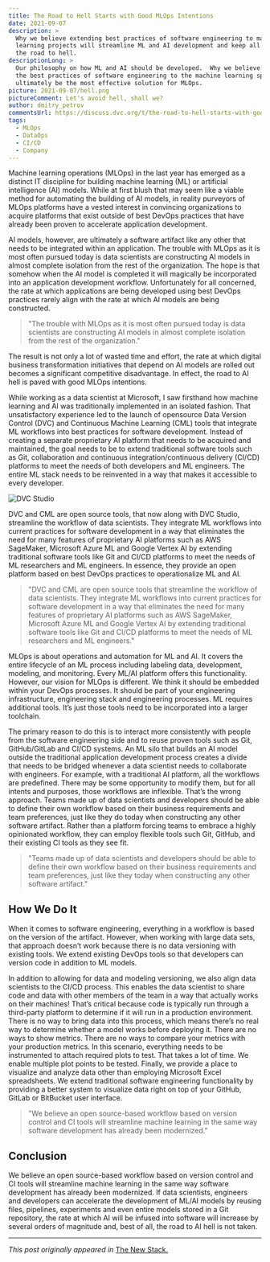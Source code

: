 ```yaml
---
title: The Road to Hell Starts with Good MLOps Intentions
date: 2021-09-07
description: >
  Why we believe extending best practices of software engineering to machine
  learning projects will streamline ML and AI development and keep all of us off
  the road to hell.
descriptionLong: >
  Our philosophy on how ML and AI should be developed.  Why we believe extending
  the best practices of software engineering to the machine learning space will
  ultimately be the most effective solution for MLOps.
picture: 2021-09-07/hell.png
pictureComment: Let's avoid hell, shall we?
author: dmitry_petrov
commentsUrl: https://discuss.dvc.org/t/the-road-to-hell-starts-with-good-mlops-intentions/873
tags:
  - MLOps
  - DataOps
  - CI/CD
  - Company
---
```


Machine learning operations (MLOps) in the last year has emerged as a distinct
IT discipline for building machine learning (ML) or artificial intelligence (AI)
models. While at first blush that may seem like a viable method for automating
the building of AI models, in reality purveyors of MLOps platforms have a vested
interest in convincing organizations to acquire platforms that exist outside of
best DevOps practices that have already been proven to accelerate application
development.

AI models, however, are ultimately a software artifact like any other that needs
to be integrated within an application. The trouble with MLOps as it is most
often pursued today is data scientists are constructing AI models in almost
complete isolation from the rest of the organization. The hope is that somehow
when the AI model is completed it will magically be incorporated into an
application development workflow. Unfortunately for all concerned, the rate at
which applications are being developed using best DevOps practices rarely align
with the rate at which AI models are being constructed.

> "The trouble with MLOps as it is most often pursued today is data scientists
> are constructing AI models in almost complete isolation from the rest of the
> organization."

The result is not only a lot of wasted time and effort, the rate at which
digital business transformation initiatives that depend on AI models are rolled
out becomes a significant competitive disadvantage. In effect, the road to AI
hell is paved with good MLOps intentions.

While working as a data scientist at Microsoft, I saw firsthand how machine
learning and AI was traditionally implemented in an isolated fashion. That
unsatisfactory experience led to the launch of opensource Data Version Control
(DVC) and Continuous Machine Learning (CML) tools that integrate ML workflows
into best practices for software development. Instead of creating a separate
proprietary AI platform that needs to be acquired and maintained, the goal needs
to be to extend traditional software tools such as Git, collaboration and
continuous integration/continuous delivery (CI/CD) platforms to meet the needs
of both developers and ML engineers. The entire ML stack needs to be reinvented
in a way that makes it accessible to every developer.

![DVC Studio](../uploads/images/2021-09-07/dvc-studio.png)

DVC and CML are open source tools, that now along with DVC Studio, streamline
the workflow of data scientists. They integrate ML workflows into current
practices for software development in a way that eliminates the need for many
features of proprietary AI platforms such as AWS SageMaker, Microsoft Azure ML
and Google Vertex AI by extending traditional software tools like Git and CI/CD
platforms to meet the needs of ML researchers and ML engineers. In essence, they
provide an open platform based on best DevOps practices to operationalize ML and
AI.

> "DVC and CML are open source tools that streamline the workflow of data
> scientists. They integrate ML workflows into current practices for software
> development in a way that eliminates the need for many features of proprietary
> AI platforms such as AWS SageMaker, Microsoft Azure ML and Google Vertex AI by
> extending traditional software tools like Git and CI/CD platforms to meet the
> needs of ML researchers and ML engineers."

MLOps is about operations and automation for ML and AI. It covers the entire
lifecycle of an ML process including labeling data, development, modeling, and
monitoring. Every ML/AI platform offers this functionality. However, our vision
for MLOps is different. We think it should be embedded within your DevOps
processes. It should be part of your engineering infrastructure, engineering
stack and engineering processes. ML requires additional tools. It’s just those
tools need to be incorporated into a larger toolchain.

The primary reason to do this is to interact more consistently with people from
the software engineering side and to reuse proven tools such as Git,
GitHub/GitLab and CI/CD systems. An ML silo that builds an AI model outside the
traditional application development process creates a divide that needs to be
bridged whenever a data scientist needs to collaborate with engineers. For
example, with a traditional AI platform, all the workflows are predefined. There
may be some opportunity to modify them, but for all intents and purposes, those
workflows are inflexible. That’s the wrong approach. Teams made up of data
scientists and developers should be able to define their own workflow based on
their business requirements and team preferences, just like they do today when
constructing any other software artifact. Rather than a platform forcing teams
to embrace a highly opinionated workflow, they can employ flexible tools such
Git, GitHub, and their existing CI tools as they see fit.

> "Teams made up of data scientists and developers should be able to define
> their own workflow based on their business requirements and team preferences,
> just like they today when constructing any other software artifact."

## How We Do It

When it comes to software engineering, everything in a workflow is based on the
version of the artifact. However, when working with large data sets, that
approach doesn’t work because there is no data versioning with existing tools.
We extend existing DevOps tools so that developers can version code in addition
to ML models.

In addition to allowing for data and modeling versioning, we also align data
scientists to the CI/CD process. This enables the data scientist to share code
and data with other members of the team in a way that actually works on their
machines! That’s critical because code is typically run through a third-party
platform to determine if it will run in a production environment. There is no
way to bring data into this process, which means there’s no real way to
determine whether a model works before deploying it. There are no ways to show
metrics. There are no ways to compare your metrics with your production metrics.
In this scenario, everything needs to be instrumented to attach required plots
to test. That takes a lot of time. We enable multiple plot points to be tested.
Finally, we provide a place to visualize and analyze data other than employing
Microsoft Excel spreadsheets. We extend traditional software engineering
functionality by providing a better system to visualize data right on top of
your GitHub, GitLab or BitBucket user interface.

> "We believe an open source-based workflow based on version control and CI
> tools will streamline machine learning in the same way software development
> has already been modernized."

## Conclusion

We believe an open source-based workflow based on version control and CI tools
will streamline machine learning in the same way software development has
already been modernized. If data scientists, engineers and developers can
accelerate the development of ML/AI models by reusing files, pipelines,
experiments and even entire models stored in a Git repository, the rate at which
AI will be infused into software will increase by several orders of magnitude
and, best of all, the road to AI hell is not taken.

---

_This post originally appeared in_
[The New Stack.](https://thenewstack.io/the-road-to-ai-hell-starts-with-good-mlops-intentions/)
